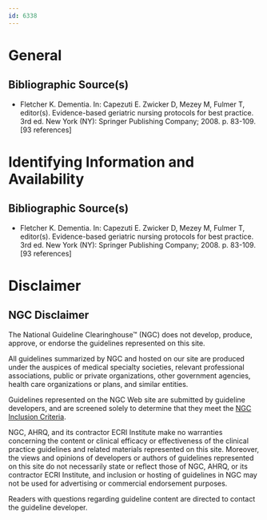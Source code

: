```yaml
---
id: 6338
---
```


# General

## Bibliographic Source(s)

- Fletcher K. Dementia. In: Capezuti E. Zwicker D, Mezey M, Fulmer T, editor(s). Evidence-based geriatric nursing protocols for best practice. 3rd ed. New York (NY): Springer Publishing Company; 2008. p. 83-109. [93 references]

# Identifying Information and Availability

## Bibliographic Source(s)

- Fletcher K. Dementia. In: Capezuti E. Zwicker D, Mezey M, Fulmer T, editor(s). Evidence-based geriatric nursing protocols for best practice. 3rd ed. New York (NY): Springer Publishing Company; 2008. p. 83-109. [93 references]

# Disclaimer

## NGC Disclaimer

The National Guideline Clearinghouse™ (NGC) does not develop, produce, approve, or endorse the guidelines represented on this site.

All guidelines summarized by NGC and hosted on our site are produced under the auspices of medical specialty societies, relevant professional associations, public or private organizations, other government agencies, health care organizations or plans, and similar entities.

Guidelines represented on the NGC Web site are submitted by guideline developers, and are screened solely to determine that they meet the [NGC Inclusion Criteria](/help-and-about/summaries/inclusion-criteria).

NGC, AHRQ, and its contractor ECRI Institute make no warranties concerning the content or clinical efficacy or effectiveness of the clinical practice guidelines and related materials represented on this site. Moreover, the views and opinions of developers or authors of guidelines represented on this site do not necessarily state or reflect those of NGC, AHRQ, or its contractor ECRI Institute, and inclusion or hosting of guidelines in NGC may not be used for advertising or commercial endorsement purposes.

Readers with questions regarding guideline content are directed to contact the guideline developer.

